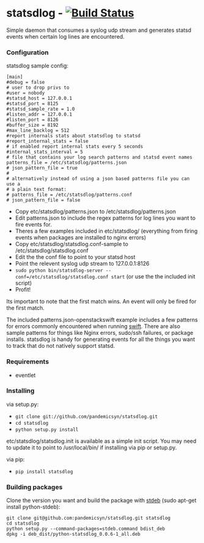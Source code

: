 # statsdlog - [![Build Status](https://secure.travis-ci.org/pandemicsyn/statsdlog.png?branch=master)](https://travis-ci.org/pandemicsyn/statsdlog)

Simple daemon that consumes a syslog udp stream and generates statsd events when certain log lines are encountered.

### Configuration ###

statsdlog sample config:

    [main]
    #debug = false
    # user to drop privs to
    #user = nobody
    #statsd_host = 127.0.0.1
    #statsd_port = 8125
    #statsd_sample_rate = 1.0
    #listen_addr = 127.0.0.1
    #listen_port = 8126
    #buffer_size = 8192
    #max_line_backlog = 512
    #report internals stats about statsdlog to statsd
    #report_internal_stats = false
    # if enabled report internal stats every 5 seconds
    #internal_stats_interval = 5
    # file that contains your log search patterns and statsd event names
    patterns_file = /etc/statsdlog/patterns.json
    # json_pattern_file = true
    #
    # alternatively instead of using a json based patterns file you can use a
    # a plain text format:
    # patterns_file = /etc/statsdlog/patterns.conf
    # json_pattern_file = false

 - Copy etc/statsdlog/patterns.json to /etc/statsdlog/patterns.json
 - Edit patterns.json to include the regex patterns for log lines you want to fire events for.
 - Theres a few examples included in etc/statsdlog/ (everything from firing events when packages are installed to nginx errors)
 - Copy etc/statsdlog/statsdlog.conf-sample to /etc/statsdlog/statsdlog.conf
 - Edit the the conf file to point to your statsd host
 - Point the relevent syslog udp stream to 127.0.0.1:8126
 - ``sudo python bin/statsdlog-server --conf=/etc/statsdlog/statsdlog.conf start`` (or use the the included init script)
 - Profit!

Its important to note that the first match wins. An event will only be fired for the first match.

The included patterns.json-openstackswift example includes a few patterns for errors commonly encountered when running [swift](http://github.com/openstack/swift). There are also sample patterns for things like Nginx errors, sudo/ssh failures, or package installs. statsdlog is handy for generating events for all the things you want to track that do not natively support statsd.

### Requirements ###

- eventlet

### Installing ###

via setup.py:

 - ``git clone git://github.com/pandemicsyn/statsdlog.git``
 - ``cd statsdlog``
 - ``python setup.py install``

etc/statsdlog/statsdlog.init is available as a simple init script. You may need to update it to point to /usr/local/bin/ if installing via pip or setup.py.

via pip:

 - ``pip install statsdlog``


### Building packages ###

Clone the version you want and build the package with [stdeb](https://github.com/astraw/stdeb "stdeb") (sudo apt-get install python-stdeb):

    git clone git@github.com:pandemicsyn/statsdlog.git statsdlog
    cd statsdlog
    python setup.py --command-packages=stdeb.command bdist_deb
    dpkg -i deb_dist/python-statsdlog_0.0.6-1_all.deb
